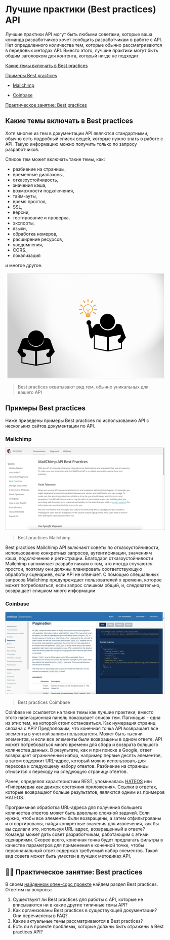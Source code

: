 # Лучшие практики (Best practices) API

Лучшие практики API могут быть любыми советами, которые ваша команда разработчиков хочет сообщить разработчикам о работе с API. Нет определенного количества тем, которые обычно рассматриваются в передовых методах API. Вместо этого, лучшие практики могут быть общим заголовком для контента, который нигде не подходит.

[Какие темы включать в Best practices](#topics)

[Примеры Best practices](#samples)

- [Mailchimp](#mailchimp)

- [Coinbase](#coinbase)

[Практическое занятие: Best practices](#activity)

<a name="topics"></a>
## Какие темы включать в Best practices

Хотя многие из тем в документации API являются стандартными, обычно есть подробный список вещей, которые нужно знать о работе с API. Такую информацию можно получить только по запросу разработчиков.

Список тем может включать такие темы, как:

- разбиение на страницы,
- временные диапазоны,
- отказоустойчивость,
- значения кэша,
- возможности подключения,
- тайм-ауты,
- время простоя,
- SSL,
- версии,
- тестирование и проверка,
- экспорты,
- языки,
- обработка номеров,
- расширение ресурсов,
- уведомления,
- CORS.,
- локализация

 и многое другое.

![bestPracticies](img/58.jpg)
> Best practices охватывают ряд тем, обычно уникальных для вашего API

<a name="samples"></a>
## Примеры Best practices

Ниже приведены примеры Best practices по использованию API с нескольких сайтов документации по API.

<a name="mailchimp"></a>
### Mailchimp

![Mailchimp](img/59.png)
> Best practices Mailchimp

Best practices Mailchimp API включают советы по отказоустойчивости, использованию конкретных запросов, аутентификации, значениям кэша, подключению и регистрации. Благодаря отказоустойчивости Mailchimp напоминает разработчикам о том, что иногда случаются простои, поэтому они должны планировать соответствующую обработку сценариев, если API не отвечает. С помощью специальных запросов Mailchimp предупреждает пользователей о времени, которое может потребоваться, если запрос слишком общий, и, следовательно, возвращает слишком много информации.

<a name="coinbase"></a>
### Coinbase

![Coinbase](img/60.png)
> Best practices Coimbase

Coinbase не ссылается на такие темы как лучшие практики; вместо этого навигационная панель показывает список тем. Пагинация - одна из этих тем, на которой стоит остановиться. Как нумерация страниц связана с API? Предположим, что конечная точка API возвращает все элементы в учетной записи пользователя. Может быть тысячи элементов, и если все элементы были возвращены в одном ответе, API может потребоваться много времени для сбора и возврата большого количества данных. В результате, как и при поиске в Google, ответ возвращает ограниченный набор, например первые десять элементов, а затем содержит URL-адрес, который можно использовать для перехода к следующему набору ответов. Разбиение на страницы относится к переходу на следующую страницу ответов.


Ранее, определяя характеристики REST,  упоминалась [HATEOS](../introduction-rest-apis/what-is-rest-api.md#cash) или «Гипермедиа как движок состояния приложения». Ссылки в ответах, которые возвращают больше результатов, являются одним из примеров HATEOS.

Программная обработка URL-адреса для получения большего количества ответов может быть довольно сложной задачей. Если нужно, чтобы все элементы были возвращены, а затем отфильтрованы и отсортированы, найдя конкретные значения для извлечения, как бы вы сделали это, используя URL-адрес, возвращенный в ответе? Команда может дать совет разработчикам, работающим с этими сценариями. Скорее всего, конечная точка будет предлагать фильтры в качестве параметров для применения к конечной точке, чтобы первоначальный ответ содержал требуемый набор элементов. Такой вид совета может быть уместен в лучших методиках API.

<a name="activity"></a>
## 👨‍💻  Практическое занятие: Best practices

В своем [найденном опен-сорс проекте](../documenting-api-endpoints/find-open-source-project.md) найдем раздел Best practices. Ответим на вопросы:

1. Существуют ли Best practices для работы с API, которые не вписываются ни в какие другие типичные темы API?
2. Как организованы Best practices в существующей документации? Они перечислены в FAQ?
3. Какие актуальные темы рассматриваются в Best practices?
4. Есть ли в проекте проблемы, которые должны быть отражены в Best practices API?
